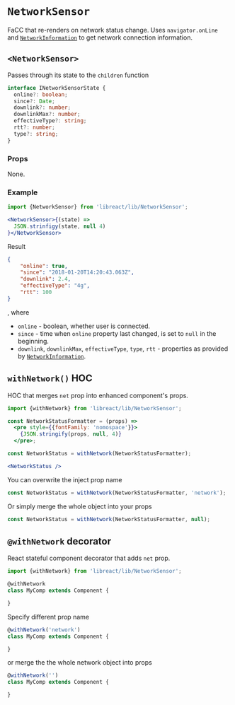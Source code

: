 # `NetworkSensor`

FaCC that re-renders on network status change. Uses `navigator.onLine` and [`NetworkInformation`](https://developer.mozilla.org/en-US/docs/Web/API/NetworkInformation) to get network connection information.


## `<NetworkSensor>`

Passes through its state to the `children` function

```ts
interface INetworkSensorState {
  online?: boolean;
  since?: Date;
  downlink?: number;
  downlinkMax?: number;
  effectiveType?: string;
  rtt?: number;
  type?: string;
}
```

### Props

None.

### Example

```jsx
import {NetworkSensor} from 'libreact/lib/NetworkSensor';

<NetworkSensor>{(state) =>
  JSON.strinfigy(state, null 4)
}</NetworkSensor>
```

Result

```json
{
    "online": true,
    "since": "2018-01-20T14:20:43.063Z",
    "downlink": 2.4,
    "effectiveType": "4g",
    "rtt": 100
}
```

, where

  - `online` - boolean, whether user is connected.
  - `since` - time when `online` property last changed, is set to `null` in the beginning.
  - `downlink`, `downlinkMax`, `effectiveType`, `type`, `rtt` - properties as provided by [`NetworkInformation`](https://developer.mozilla.org/en-US/docs/Web/API/NetworkInformation).


## `withNetwork()` HOC

HOC that merges `net` prop into enhanced component's props.

```jsx
import {withNetwork} from 'libreact/lib/NetworkSensor';

const NetworkStatusFormatter = (props) =>
  <pre style={{fontFamily: 'nomospace'}}>
    {JSON.stringify(props, null, 4)}
  </pre>;

const NetworkStatus = withNetwork(NetworkStatusFormatter);

<NetworkStatus />
```

You can overwrite the inject prop name

```js
const NetworkStatus = withNetwork(NetworkStatusFormatter, 'network');
```

Or simply merge the whole object into your props

```js
const NetworkStatus = withNetwork(NetworkStatusFormatter, null);
```

## `@withNetwork` decorator

React stateful component decorator that adds `net` prop.

```js
import {withNetwork} from 'libreact/lib/NetworkSensor';

@withNetwork
class MyComp extends Component {

}
```

Specify different prop name

```js
@withNetwork('network')
class MyComp extends Component {

}
```

or merge the the whole network object into props

```js
@withNetwork('')
class MyComp extends Component {

}
```
